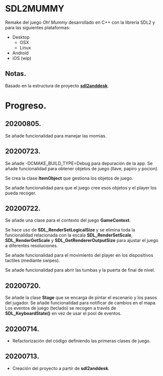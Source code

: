 # SDL2MUMMY
Remake del juego *Oh! Mummy* desarrollado en C++ con la librería SDL2 y para las siguientes plataformas:
* Desktop  
    * OSX
    * Linux
* Android
* iOS (wip)

## Notas.
Basado en la estructura de proyecto [**sdl2anddesk**](https://github.com/programatta/sdl2anddesk.git).

# Progreso.
## 20200805.
Se añade funcionalidad para manejar las momias.


## 20200723.
Se añade -DCMAKE_BUILD_TYPE=Debug para depuración de la app.
Se añade funcionalidad para obtener objetos de juego (llave, papiro y pocion).

Se crea la clase **ItemObject** que gestiona los objetos de juego.

Se añade funcionalidad para que el juego cree esos objetos y el player los pueda recoger.


## 20200722.
Se añade una clase para el contexto del juego **GameContext**.

Se hace uso de **SDL_RenderSetLogicalSize** y se elimina toda la funcionalidad relacionada con la escala **SDL_RenderSetScale**, **SDL_RenderGetScale** y **SDL_GetRendererOutputSize** para ajustar el juego a diferentes resoluciones.

Se añade funcionalidad para el movimiento del player en los dispositivos tactiles (mediante swipes).

Se añade funcionalidad para abrir las tumbas y la puerta de final de nivel.

## 20200720.
Se añade la clase **Stage** que se encarga de pintar el escenario y los pasos del jugador.
Se añade funcionalidad para notificar de cambios en el mapa.
Los eventos de juego (teclado) se recogen a través de **SDL_KeyboardState()** en vez de usar el pool de eventos.

## 20200714.
* Refactorización del código definiendo las primeras clases de juego. 

## 20200713.
* Creación del proyecto a partir de **sdl2anddesk**.
